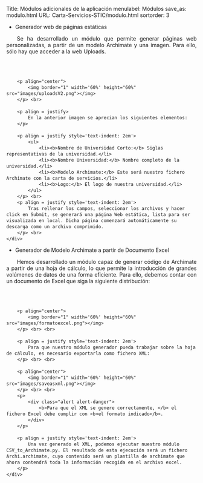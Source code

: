 Title: Módulos adicionales de la aplicación
menulabel: Módulos
save_as: modulo.html
URL: Carta-Servicios-STIC/modulo.html
sortorder: 3

<div class="section">
    <ul class="nav nav-tabs header">
        <li class="active">Generador web de páginas estáticas</li>
    </ul>
    <div class="content">
		<p align = justify style='text-indent: 2em'>
			Se ha desarrollado un módulo que permite generar páginas web personalizadas, a partir de un modelo Archimate y una imagen. Para ello, sólo hay que acceder a la web Uploads.
		</p> <br> <br>		
		
		<p align="center">
			<img border="1" width='60%' height="60%" src="images/uploadsV2.png"></img>
		</p> <br>
			
		<p align = justify>
			En la anterior imagen se aprecian los siguientes elementos:
		</p>
				
		<p align = justify style='text-indent: 2em'>
			<ul>
				<li><b>Nombre de Universidad Corto:</b> Siglas representativas de la universidad.</li>
				<li><b>Nombre Universidad:</b> Nombre completo de la universidad.</li>
				<li><b>Modelo Archimate:</b> Este será nuestro fichero Archimate con la carta de servicios.</li>
				<li><b>Logo:</b> El logo de nuestra universidad.</li>
			</ul>
		</p> <br>
		<p align = justify style='text-indent: 2em'>
			Tras rellenar los campos, seleccionar los archivos y hacer click en Submit, se generará una página Web estática, lista para ser visualizada en local. Dicha página comenzará automáticamente su descarga como un archivo comprimido.
		</p> <br>	
    </div>
</div>

<div class="section">
    <ul class="nav nav-tabs header">
        <li class="active">Generador de Modelo Archimate a partir de Documento Excel</li>
    </ul>
    <div class="content">
		<p align = justify style='text-indent: 2em'>
			Hemos desarrollado un módulo capaz de generar código de Archimate a partir de una hoja de cálculo, lo que permite la introducción de grandes volúmenes de datos de una forma eficiente. Para ello, debemos contar con un documento de Excel que siga la siguiente distribución:
		</p> <br> <br>		
		
		<p align="center">
			<img border="1" width='60%' height="60%" src="images/formatoexcel.png"></img>
		</p> <br> <br>		

		<p align = justify style='text-indent: 2em'>
			Para que nuestro módulo generador pueda trabajar sobre la hoja de cálculo, es necesario exportarla como fichero XML:
		</p> <br> <br>	

		<p align="center">
			<img border="1" width='60%' height="60%" src="images/saveasxml.png"></img>
		</p> <br> <br>
		<p>
			<div class="alert alert-danger">
				<b>Para que el XML se genere correctamente, </b> el fichero Excel debe cumplir con <b>el formato indicado</b>. 
			</div>
        </p>
				
		<p align = justify style='text-indent: 2em'>
			Una vez generado el XML, podemos ejecutar nuestro módulo CSV_to_Archimate.py. El resultado de esta ejecución será un fichero Archi.archimate, cuyo contenido será un plantilla de archimate que ahora contendrá toda la información recogida en el archivo excel.
		</p>	
    </div>
</div>
